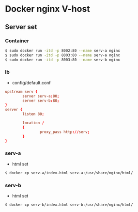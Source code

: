# Docker nginx V-host

## Server set
### Container
```bash
$ sudo docker run -itd -p 8002:80 --name serv-a nginx
$ sudo docker run -itd -p 8003:80 --name serv-a nginx
$ sudo docker run -itd -p 8003:80 --name serv-b nginx
```
### lb
- config/default.conf
```conf
upstream serv {
        server serv-a:80;
        server serv-b:80;
}
server {
        listen 80;

        location /
        {
                proxy_pass http://serv;
        }
}
```
### serv-a
- html set
```bash
$ docker cp serv-a/index.html serv-a:/usr/share/nginx/html/
```
### serv-b
- html set
```bash
$ docker cp serv-b/index.html serv-b:/usr/share/nginx/html/
```


